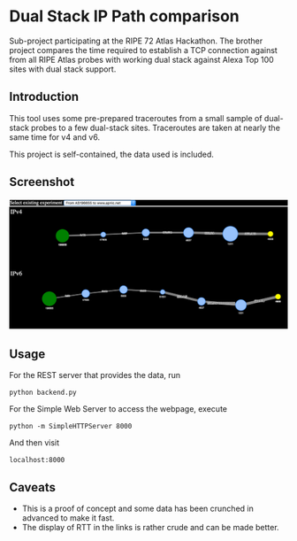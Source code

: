 # Dual Stack IP Path comparison

Sub-project participating at the RIPE 72 Atlas Hackathon. The brother project
 compares the time required to establish a TCP connection against from all 
 RIPE Atlas probes with working dual stack against Alexa Top 100 sites with 
 dual stack support.
 
 
## Introduction

This tool uses some pre-prepared traceroutes from a small sample of 
dual-stack probes to a few dual-stack sites. Traceroutes are taken at nearly 
the same time for v4 and v6.

This project is self-contained, the data used is included.

## Screenshot

![Screen shot](/screenshot.png?raw=true)

## Usage

For the REST server that provides the data, run

```
python backend.py
```

For the Simple Web Server to access the webpage, execute

```
python -m SimpleHTTPServer 8000
```

And then visit

```
localhost:8000
```

## Caveats

* This is a proof of concept and some data has been crunched in advanced to 
make it fast.
* The display of RTT in the links is rather crude and can be made better.

